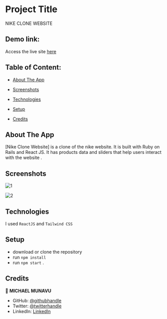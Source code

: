# Project Title
NIKE CLONE WEBSITE

## Demo link:
Access the live site  [here](https://trance-nike-clone.vercel.app/)

## Table of Content:

- [About The App](#about-the-app)
- [Screenshots](#screenshots)
- [Technologies](#technologies)
- [Setup](#setup)

- [Credits](#credits)


## About The App
[Nike Clone Website] is a clone of the nike website. It is built with Ruby on
            Rails and React JS. It has products data and sliders that help users
            interact with the website .

## Screenshots

![1](https://user-images.githubusercontent.com/86654131/226242436-504a9668-5f1c-46d8-a518-37851cb8027b.png)


![2](https://user-images.githubusercontent.com/86654131/226242444-903e1ce4-96cf-455d-b952-e904feff61bf.png)






## Technologies
I used `ReactJS` and `Tailwind CSS`

## Setup
- download or clone the repository
- run `npm install`
- run `npm start`
.



## Credits
👤 **MICHAEL MUNAVU**

- GitHub: [@githubhandle](https://github.com/MICHAELMUNAVU83)
- Twitter: [@twitterhandle](https://twitter.com/MichaelTrance1)
- LinkedIn: [LinkedIn](https://www.linkedin.com/in/michael-munavu-78703a218/)


